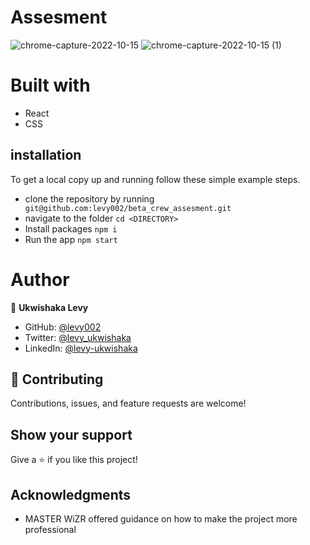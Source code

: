 # Assesment

![chrome-capture-2022-10-15](https://user-images.githubusercontent.com/87197412/202030243-21e9a14b-ef2d-4f78-b103-78dc2935c44e.png)
![chrome-capture-2022-10-15 (1)](https://user-images.githubusercontent.com/87197412/202030281-17799b17-f904-4c97-a2df-336f79c8bfef.png)

# Built with
- React
- CSS


## installation

To get a local copy up and running follow these simple example steps.

- clone the repository by running
``` git@github.com:levy002/beta_crew_assesment.git```
- navigate to the folder
``` cd <DIRECTORY> ```
- Install packages
``` npm i ```
- Run the app
``` npm start ```

# Author

👤 **Ukwishaka Levy**
- GitHub: [@levy002](https://github.com/levy002)
- Twitter: [@levy_ukwishaka](https://twitter.com/levy_ukwishaka)
- LinkedIn: [@levy-ukwishaka](https://www.linkedin.com/in/levy-ukwishaka/)

## :handshake: Contributing
Contributions, issues, and feature requests are welcome!
## Show your support
Give a :star:️ if you like this project!
## Acknowledgments

- MASTER WiZR offered guidance on how to make the project more professional
